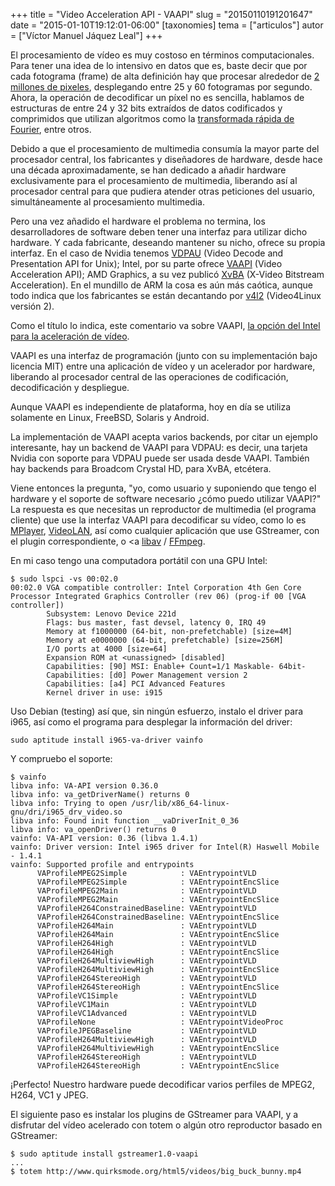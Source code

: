 +++
title = "Video Acceleration API - VAAPI"
slug = "20150110191201647"
date = "2015-01-10T19:12:01-06:00"
[taxonomies]
tema = ["articulos"]
autor = ["Víctor Manuel Jáquez Leal"]
+++

El procesamiento de vídeo es muy costoso en términos computacionales. Para tener
una idea de lo intensivo en datos que es, baste decir que por cada fotograma
(frame) de alta definición hay que procesar alrededor de [2 millones de
pixeles](https://en.wikipedia.org/wiki/High-definition_video), desplegando entre
25 y 60 fotogramas por segundo. Ahora, la operación de decodificar un píxel no
es sencilla, hablamos de estructuras de entre 24 y 32 bits extraídos de datos
codificados y comprimidos que utilizan algoritmos como la [transformada rápida
de Fourier](https://en.wikipedia.org/wiki/Fast_Fourier_transform), entre otros.

Debido a que el procesamiento de multimedia consumía la mayor parte del
procesador central, los fabricantes y diseñadores de hardware, desde hace una
década aproximadamente, se han dedicado a añadir hardware exclusivamente para el
procesamiento de multimedia, liberando así al procesador central para que
pudiera atender otras peticiones del usuario, simultáneamente al procesamiento
multimedia.

Pero una vez añadido el hardware el problema no termina, los desarrolladores de
software deben tener una interfaz para utilizar dicho hardware. Y cada
fabricante, deseando mantener su nicho, ofrece su propia interfaz. En el caso de
Nvidia tenemos [VDPAU](https://en.wikipedia.org/wiki/VDPAU) (Video Decode and
Presentation API for Unix); Intel, por su parte ofrece
[VAAPI](https://en.wikipedia.org/wiki/VAAPI) (Video Acceleration API); AMD
Graphics, a su vez publicó
[XvBA](https://en.wikipedia.org/wiki/X-Video_Bitstream_Acceleration) (X-Video
Bitstream Acceleration). En el mundillo de ARM la cosa es aún más caótica,
aunque todo indica que los fabricantes se están decantando por
[v4l2](https://en.wikipedia.org/wiki/V4L2) (Video4Linux versión 2).

Como el título lo indica, este comentario va sobre VAAPI, [la opción del Intel
para la aceleración de vídeo](https://01.org/linuxgraphics/community/vaapi).

<!-- more -->

VAAPI es una interfaz de programación (junto con su implementación bajo licencia
MIT) entre una aplicación de vídeo y un acelerador por hardware, liberando al
procesador central de las operaciones de codificación, decodificación y
despliegue.

Aunque VAAPI es independiente de plataforma, hoy en día se utiliza solamente en
Linux, FreeBSD, Solaris y Android.

La implementación de VAAPI acepta varios backends, por citar un ejemplo
interesante, hay un backend de VAAPI para VDPAU: es decir, una tarjeta Nvidia
con soporte para VDPAU puede ser usada desde VAAPI. También hay backends para
Broadcom Crystal HD, para XvBA, etcétera.

Viene entonces la pregunta, "yo, como usuario y suponiendo que tengo el hardware
y el soporte de software necesario ¿cómo puedo utilizar VAAPI?" La respuesta es
que necesitas un reproductor de multimedia (el programa cliente) que use la
interfaz VAAPI para decodificar su vídeo, como lo es
[MPlayer](http://www.mplayerhq.hu), [VideoLAN](http://www.videolan.org/), así
como cualquier aplicación que use GStreamer, con el plugin correspondiente, o <a
[libav](http://libav.org) / [FFmpeg](http://ffmpeg.org).

En mi caso tengo una computadora portátil con una GPU Intel:

    $ sudo lspci -vs 00:02.0
    00:02.0 VGA compatible controller: Intel Corporation 4th Gen Core Processor Integrated Graphics Controller (rev 06) (prog-if 00 [VGA controller])
            Subsystem: Lenovo Device 221d
            Flags: bus master, fast devsel, latency 0, IRQ 49
            Memory at f1000000 (64-bit, non-prefetchable) [size=4M]
            Memory at e0000000 (64-bit, prefetchable) [size=256M]
            I/O ports at 4000 [size=64]
            Expansion ROM at <unassigned> [disabled]
            Capabilities: [90] MSI: Enable+ Count=1/1 Maskable- 64bit-
            Capabilities: [d0] Power Management version 2
            Capabilities: [a4] PCI Advanced Features
            Kernel driver in use: i915

Uso Debian (testing) así que, sin ningún esfuerzo, instalo el driver para i965,
así como el programa para desplegar la información del driver:

    sudo aptitude install i965-va-driver vainfo

Y compruebo el soporte:

    $ vainfo
    libva info: VA-API version 0.36.0
    libva info: va_getDriverName() returns 0
    libva info: Trying to open /usr/lib/x86_64-linux-gnu/dri/i965_drv_video.so
    libva info: Found init function __vaDriverInit_0_36
    libva info: va_openDriver() returns 0
    vainfo: VA-API version: 0.36 (libva 1.4.1)
    vainfo: Driver version: Intel i965 driver for Intel(R) Haswell Mobile - 1.4.1
    vainfo: Supported profile and entrypoints
          VAProfileMPEG2Simple            : VAEntrypointVLD
          VAProfileMPEG2Simple            : VAEntrypointEncSlice
          VAProfileMPEG2Main              : VAEntrypointVLD
          VAProfileMPEG2Main              : VAEntrypointEncSlice
          VAProfileH264ConstrainedBaseline: VAEntrypointVLD
          VAProfileH264ConstrainedBaseline: VAEntrypointEncSlice
          VAProfileH264Main               : VAEntrypointVLD
          VAProfileH264Main               : VAEntrypointEncSlice
          VAProfileH264High               : VAEntrypointVLD
          VAProfileH264High               : VAEntrypointEncSlice
          VAProfileH264MultiviewHigh      : VAEntrypointVLD
          VAProfileH264MultiviewHigh      : VAEntrypointEncSlice
          VAProfileH264StereoHigh         : VAEntrypointVLD
          VAProfileH264StereoHigh         : VAEntrypointEncSlice
          VAProfileVC1Simple              : VAEntrypointVLD
          VAProfileVC1Main                : VAEntrypointVLD
          VAProfileVC1Advanced            : VAEntrypointVLD
          VAProfileNone                   : VAEntrypointVideoProc
          VAProfileJPEGBaseline           : VAEntrypointVLD
          VAProfileH264MultiviewHigh      : VAEntrypointVLD
          VAProfileH264MultiviewHigh      : VAEntrypointEncSlice
          VAProfileH264StereoHigh         : VAEntrypointVLD
          VAProfileH264StereoHigh         : VAEntrypointEncSlice

¡Perfecto! Nuestro hardware puede decodificar varios perfiles de MPEG2, H264,
VC1 y JPEG.

El siguiente paso es instalar los plugins de GStreamer para VAAPI, y a disfrutar
del vídeo acelerado con totem o algún otro reproductor basado en GStreamer:

    $ sudo aptitude install gstreamer1.0-vaapi
    ...
    $ totem http://www.quirksmode.org/html5/videos/big_buck_bunny.mp4
